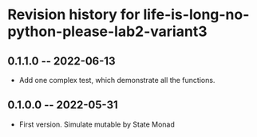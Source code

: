 # Revision history for life-is-long-no-python-please-lab2-variant3

## 0.1.1.0 -- 2022-06-13

* Add one complex test, which demonstrate all the functions.

## 0.1.0.0 -- 2022-05-31

* First version. Simulate mutable by State Monad
